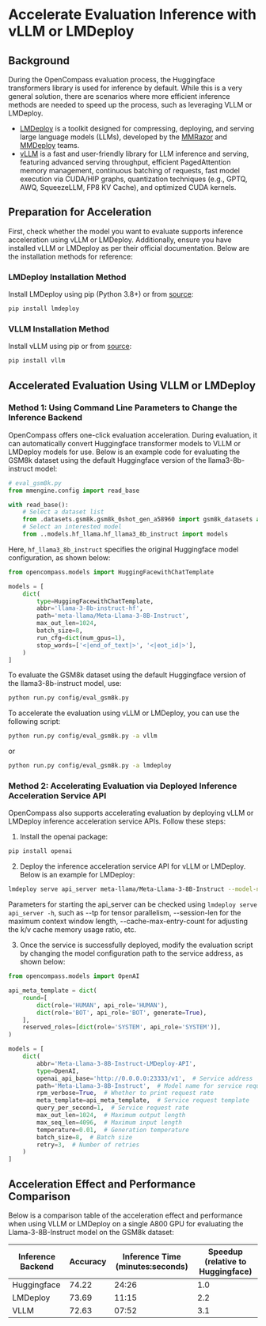 # Accelerate Evaluation Inference with vLLM or LMDeploy

## Background

During the OpenCompass evaluation process, the Huggingface transformers library is used for inference by default. While this is a very general solution, there are scenarios where more efficient inference methods are needed to speed up the process, such as leveraging VLLM or LMDeploy.

- [LMDeploy](https://github.com/InternLM/lmdeploy) is a toolkit designed for compressing, deploying, and serving large language models (LLMs), developed by the [MMRazor](https://github.com/open-mmlab/mmrazor) and [MMDeploy](https://github.com/open-mmlab/mmdeploy) teams.
- [vLLM](https://github.com/vllm-project/vllm) is a fast and user-friendly library for LLM inference and serving, featuring advanced serving throughput, efficient PagedAttention memory management, continuous batching of requests, fast model execution via CUDA/HIP graphs, quantization techniques (e.g., GPTQ, AWQ, SqueezeLLM, FP8 KV Cache), and optimized CUDA kernels.

## Preparation for Acceleration

First, check whether the model you want to evaluate supports inference acceleration using vLLM or LMDeploy. Additionally, ensure you have installed vLLM or LMDeploy as per their official documentation. Below are the installation methods for reference:

### LMDeploy Installation Method

Install LMDeploy using pip (Python 3.8+) or from [source](https://github.com/InternLM/lmdeploy/blob/main/docs/en/build.md):

```bash
pip install lmdeploy
```

### VLLM Installation Method

Install vLLM using pip or from [source](https://vllm.readthedocs.io/en/latest/getting_started/installation.html#build-from-source):

```bash
pip install vllm
```

## Accelerated Evaluation Using VLLM or LMDeploy

### Method 1: Using Command Line Parameters to Change the Inference Backend

OpenCompass offers one-click evaluation acceleration. During evaluation, it can automatically convert Huggingface transformer models to VLLM or LMDeploy models for use. Below is an example code for evaluating the GSM8k dataset using the default Huggingface version of the llama3-8b-instruct model:

```python
# eval_gsm8k.py
from mmengine.config import read_base

with read_base():
    # Select a dataset list
    from .datasets.gsm8k.gsm8k_0shot_gen_a58960 import gsm8k_datasets as datasets
    # Select an interested model
    from ..models.hf_llama.hf_llama3_8b_instruct import models
```

Here, `hf_llama3_8b_instruct` specifies the original Huggingface model configuration, as shown below:

```python
from opencompass.models import HuggingFacewithChatTemplate

models = [
    dict(
        type=HuggingFacewithChatTemplate,
        abbr='llama-3-8b-instruct-hf',
        path='meta-llama/Meta-Llama-3-8B-Instruct',
        max_out_len=1024,
        batch_size=8,
        run_cfg=dict(num_gpus=1),
        stop_words=['<|end_of_text|>', '<|eot_id|>'],
    )
]
```

To evaluate the GSM8k dataset using the default Huggingface version of the llama3-8b-instruct model, use:

```bash
python run.py config/eval_gsm8k.py
```

To accelerate the evaluation using vLLM or LMDeploy, you can use the following script:

```bash
python run.py config/eval_gsm8k.py -a vllm
```

or

```bash
python run.py config/eval_gsm8k.py -a lmdeploy
```

### Method 2: Accelerating Evaluation via Deployed Inference Acceleration Service API

OpenCompass also supports accelerating evaluation by deploying vLLM or LMDeploy inference acceleration service APIs. Follow these steps:

1. Install the openai package:

```bash
pip install openai
```

2. Deploy the inference acceleration service API for vLLM or LMDeploy. Below is an example for LMDeploy:

```bash
lmdeploy serve api_server meta-llama/Meta-Llama-3-8B-Instruct --model-name Meta-Llama-3-8B-Instruct --server-port 23333
```

Parameters for starting the api_server can be checked using `lmdeploy serve api_server -h`, such as --tp for tensor parallelism, --session-len for the maximum context window length, --cache-max-entry-count for adjusting the k/v cache memory usage ratio, etc.

3. Once the service is successfully deployed, modify the evaluation script by changing the model configuration path to the service address, as shown below:

```python
from opencompass.models import OpenAI

api_meta_template = dict(
    round=[
        dict(role='HUMAN', api_role='HUMAN'),
        dict(role='BOT', api_role='BOT', generate=True),
    ],
    reserved_roles=[dict(role='SYSTEM', api_role='SYSTEM')],
)

models = [
    dict(
        abbr='Meta-Llama-3-8B-Instruct-LMDeploy-API',
        type=OpenAI,
        openai_api_base='http://0.0.0.0:23333/v1',  # Service address
        path='Meta-Llama-3-8B-Instruct',  # Model name for service request
        rpm_verbose=True,  # Whether to print request rate
        meta_template=api_meta_template,  # Service request template
        query_per_second=1,  # Service request rate
        max_out_len=1024,  # Maximum output length
        max_seq_len=4096,  # Maximum input length
        temperature=0.01,  # Generation temperature
        batch_size=8,  # Batch size
        retry=3,  # Number of retries
    )
]
```

## Acceleration Effect and Performance Comparison

Below is a comparison table of the acceleration effect and performance when using VLLM or LMDeploy on a single A800 GPU for evaluating the Llama-3-8B-Instruct model on the GSM8k dataset:

| Inference Backend | Accuracy | Inference Time (minutes:seconds) | Speedup (relative to Huggingface) |
| ----------------- | -------- | -------------------------------- | --------------------------------- |
| Huggingface       | 74.22    | 24:26                            | 1.0                               |
| LMDeploy          | 73.69    | 11:15                            | 2.2                               |
| VLLM              | 72.63    | 07:52                            | 3.1                               |
